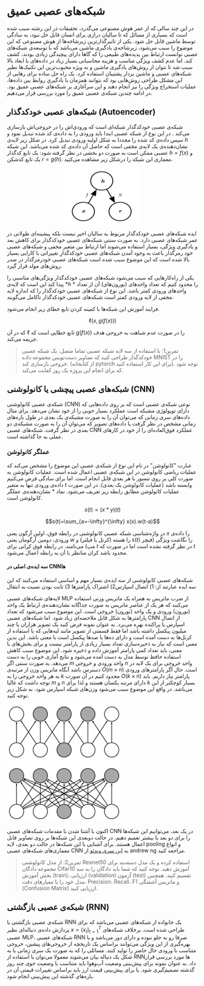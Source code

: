 # شبکه‌های عصبی عمیق

در این چند سالی که از عمر هوش مصنوعی می‌گذرد، تحقیقات در این رشته سبب شده است که بسیاری از مسائل که تا سالیان درازی برای انسان قابل حل نبود، به سادگی توسط ماشین قابل حل شود. یکی از تاثیرگذارترین زیرشاخه‌ها از هوش مصنوعی که این موضوع را سبب می‌شود، زیرشاخه‌ی یادگیری ماشین می‌باشد که با توسعه‌ی شبکه‌های عصبی توانست ارتباط بین پدیده‌های طبیعی را که گاها دارای پیچیدگی زیادی بودند، کشف کند. اما عدم کشف ویژگی مناسب و هزینه محاسباتی بسیار زیاد در داده‌های با ابعاد بالا سبب شد تا نتوان از روش‌های یادگیری ماشین و به ویژه محبوب‌ترین این تکنیک‌ها نظیر شبکه‌های عصبی و ماشین بردار پشتیبان استفاده کرد. یک راه حل ساده برای رهایی از این مشکل طراحی روش‌هایی بود که بتوانند همزمان با یادگیریِ روابط بین داده‌ها، عملیات استخراج ویژگی را نیز انجام دهند و این سرآغازی بر شبکه‌های عصبی عمیق بود. در ادامه چندین شبکه‌ی عصبی عمیق را مورد بررسی قرار می‌دهیم.

## شبکه‌های عصبی خودکدگذار (Autoencoder)

شبکه‌ی عصبی خودکدگذار شبکه‌ای است که ورودی‌اش را در خروجی‌اش بازسازی می‌کند . در این نوع از شبکه عصبی ابتدا باید ورودی را به داده‌ی کد شده تبدیل نمود و سپس داده‌ی کد شده را مجددا به شکل اولیه ورودی تبدیل کرد. در شکل زیر لایه‌ی $h$ نشان‌دهنده‌ی یک لایه‌ی مخفی است که حاصل آن داده‌ی کد شده می‌باشد. این شبکه عصبی ممکن است به صورت دو بخشی در نظر گرفته شود: یک تابع کدگذار  $h=f(x)$ و یک تابع کدشکن $r=g(h)$. معماری این شبکه را درشکل زیر مشاهده می‌کنید.

 <img src="./autoencoder.png" alt="Picture" width="200" height="150" style="display: block; margin: 0 auto" />

ایده‌ شبکه‌های عصبی خودکدگذار مربوط به سالیان اخیر نیست بلکه پیشینه‌ای طولانی در عمر شبکه‌های عصبی دارد. به صورت سنتی شبکه‌های عصبی خودکدگذار برای کاهش بعد و یادگیری ویژگی، بسیار استفاده می‌شوند اما ارتباط بین متغیر مخفی و شبکه‌های عصبی خود رمزگذار باعث به وجود آمدن شبکه‌های عصبی خودکدگذارِ تغییراتی با کارایی بسیار بالا شده است که این موضوع سبب شده است شبکه‌های عصبی خودرمزگذار در صدر روش‌های مولد قرار گیرد.

یکی از راه‌کارهایی که سبب می‌شود شبکه‌های عصبی خودکدگذار ویژگی‌های مناسبی را پیدا کند این است که لایه‌ی *$h$ * را محدود کنیم که تعداد واحدهای (نورون‌های) آن از تعداد واحدهای ورودی کمتر باشد. این نوع از شبکه‌های عصبی خودکدگذار را که اندازه لایه مخفی از لایه ورودی کمتر است شبکه‌های عصبی خودکدگذار ناکامل می‌گویند. 

فرایند آموزش این شبکه‌ها با کمینه کردن تابع خطای زیر انجام می‌شود. 

$$\ell(x, g(f(x)))$$

که در آن $\ell$ تابع خطایی است که $g(f(x))$ را در صورت عدم شباهت به خروجی هدف جریمه می‌کند.



> تمرین1:  با استفاده از سه لایه شبکه عصبی تماما متصل، یک شبکه عصبی خودکدگذار طراحی کنید که تصاویر دست‌نویس مجموعه داده MNIST را در خروجی بازسازی کند. (از کتابخانه pytorch برای این کار استفاده کنید). توجه شود که برای انجام این پروژه یک روز کفایت می‌کند.





## شبکه‌های عصبی پیچشی یا کانولوشنی (CNN)

شبکه‌ی عصبی کانولوشنی (CNN)  نوعی شبکه‌ی عصبی است که بر روی داده‌هایی که دارای توپولوژی مشبکه است عملکرد بسیار خوبی را از خود نشان می‌دهد. برای مثال داده‌های سری زمانی که می‌توان آن را به صورت مشبکه‌ی یک بعدی در طول بازه‌های زمانی مشخص در نظر گرفت یا داده‌های تصویر که می‌توان آن را به صورت مشبکه‌ی دو بعدی در نظر گرفت. شبکه‌های عصبی CNN عملکرد فوق‌العاده‌ای را از خود در کارهای عملی به جا گذاشته است. 

### عملگر کانولوشن

عبارت "کانولوشن" در نام این نوع از شبکه‌ی عصبی این موضوع را مشخص می‌کند که عملیات ریاضی کانولوشن در این شبکه‌ی عصبی اعمال شده است. عملیات کانولوشن به صورت کلی بر روی تنسور با هر بعدی قابل انجام است. اما برای سادگی فرض می‌کنیم داده‌ی ورودی تنها به متغیر $t$ وابسته باشد (عملیات کانولوشن یک بعدی). در این صورت عملیات کانولوشن مطابق رابطه ‏زیر تعریف می‌شود. نماد $*$ نشان‌دهنده‌ی عملگر کانولوشن است.

$$s(t) = (x*y)(t)$$

$$s(t)=\sum_{a=-\infty}^{\infty} x(x).w(t-a)$$

در واژه‌شناسی شبکه عصبی کانولوشنی در رابطه فوق، اولین آرگون یعنی $x$ را داده‌ی ورودی، دومین آرگومان یعنی $w$ را هسته (کرنل یا فیلتر) و $s(t)$ را نگاشت ویژگی (فیچر مپ) می‌نامند. در رابطه فوق کرانی برای $t$ در نظر گرفته نشده است اما در صورت که $t$ محدود باشد کران متانظر با آن به رابطه اعمال می‌شود.

#### سه ایده‌ی اصلی در CNNها

شبکه‌های عصبی کانولوشنی از سه ایده‌ی بسیار مهم و اساسی استفاده می‌کنند که این سه ایده عبارتند از: 1) اتصال اسپارس2) اشتراک پارامترها 3) ثابت بودن نسبت به انتقال

لایه‌های شبکه‌های عصبی MLP از ضرب ماتریس به همراه یک ماتریس وزنی استفاده می‌کنند که هر یک از عناصر ماتریس به صورت جداگانه نشان‌دهنده‌ی ارتباط یک واحد (نورون) ورودی و یک واحد (نورون) خروجی است. این موضوع سبب می‌شود که تعداد پارامترها به شکل قابل ملاحضه‌ای زیاد شود. اما شبکه‌های عصبی CNN از اتصال اسپارس یا پراکنده بهره می‌برد. به عنوان نمونه فرض کنید یک تصویر هزاران یا چند میلیون پیکسل داشته باشد اما فقط قسمتی از تصویر مانند لبه‌هایی که با استفاده از کرنل‌ها به دست آمده است و دارای ده‌ها یا صدها پیکسل است با معنی باشد. این بدین معنی است که نیاز به ذخیره‌سازی تعداد بسیار زیادی از پارامتر نیست و برای بخش‌های با معنی، باید تعداد کمی پارامتر آموزش داده و ذخیره شود. این موضوع سبب کاهش استفاده حافظ توسط مدل به دست آمده می‌شود و نتایج آماری خوبی را به دست می‌دهد. به صورت سنتی اگر $m$ واحد ورودی و خروجی $n$ واحد خروجی برای یک لایه در دسترس باشد آنگاه ماتریس وزن از مرتبه‌ی $O(m \times n)$ است. حال اگر پارامترهای ورودی به هر واحد خروجی را به $k$ محدود کنیم در آن صورت $O(k \times n)$ پارامتر نیاز داریم. باید توجه داشت که غالبا $m$ و $n$ دارای مرتبه یکسان هستند و لذا برای $k$ بسیار کوچکتر از این می‌باشد. در واقع این موضوع سبب می‌شود وزن‌های شبکه اسپارس شود. به شکل زیر توجه کنید.

![](sparse_connection.png)



اکنون با آشنا شدن با مقدمات شبکه‌های عصبی CNN در یک بعد، می‌توانیم این شبکه‌ها را برای دو بعد یا بیشتر تعمیم دهیم. در حالت دوبعدی این شبکه‌ها بر روی تصاویر قابل اعمال هستند. برای آشنایی با این شبکه‌ها در حالت دو بعدی، لایه pooling و انواع معماری‌های شبکه‌های عصبی CNN به [این سری ویدئو](https://www.youtube.com/playlist?list=PLkDaE6sCZn6Gl29AoE31iwdVwSG-KnDzF) از andrew ng مراجعه کنید.





> تمرین2: از مدل کانولوشنی Resnet50 استفاده کرده و یک مدل دسته‌بند برای مجموعه دادگان Cifar10 آموزش دهید. توجه کنید که شما باید دادگان را به سه بخش آموزش (train)، ارزیابی (validation)  آزمون (test) تقسیم کنید. همچنین مدل خود را با معیارهای دقت، Precision، Recall، F1 و ماتریس آشفتگی (Confusion Matrix) ارزیابی کنید.



## شبکه‌ی عصبی بازگشتی (RNN)

شبکه‌ی عصبی بازگشتی یا RNN  یک خانواده از شبکه‌های عصبی می‌باشد که برای پردازش داده‌ی دنباله‌ای نظیر $x = (x_t)_{t=1}^{T}$  طراحی شده است. برخلاف شبکه‌های عصبی MLP، شبکه‌های عصبی RNN صرفا رو به جلو نبوده و دارای دور می‌باشد و با بهره‌گیری از این ویژگی می‌توانند براساس یک تاریخچه‌‌ از خروجی‌های پیشین، خروجی متناسب با ورودی حال حاضر را تولید کنند. مسائلی را که به صورت یک سری زمانی یا به شکل یک دنباله بیان می‌شوند معمولا می‌توان با استفاده از RNNها مورد بررسی قرار داد. به عنوان نمونه برای پیش‌بینی وضعیت آب‌وهوا باید متناسب با وضعیت جوی چند روز گذشته تصمیم‌گیری شود. یا برای پیش‌بینی قیمت ارز باید براساس تغییرات قیمتی آن در بازه‌های گذشته این پیش‌بینی انجام شود.

